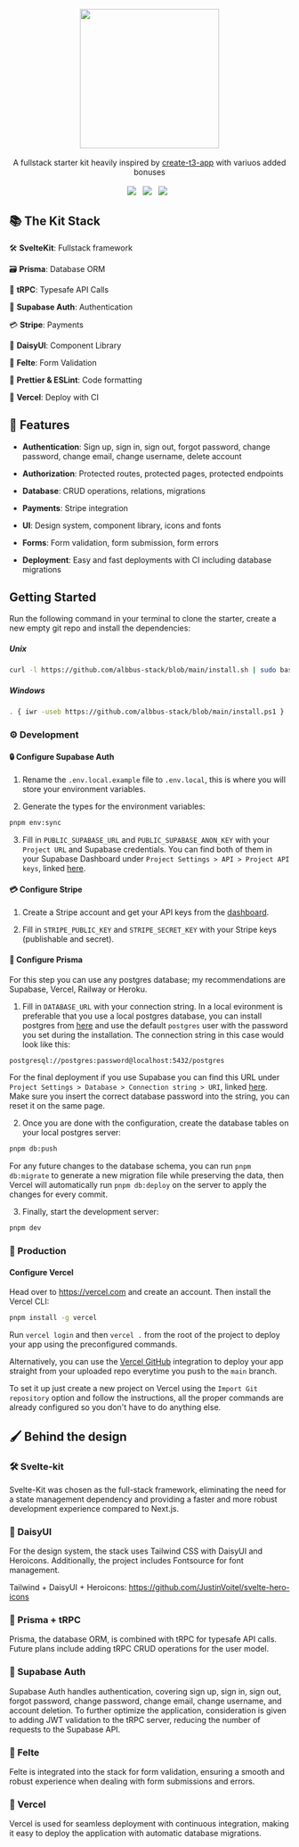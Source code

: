 <p align="center">
     <img src="https://svgshare.com/i/vcw.svg" height="250"/>
     </br> </br>
     A fullstack starter kit heavily inspired by <a href="https://create.t3.gg/">create-t3-app</a> with variuos added bonuses
     </br> </br>
     <img src="https://img.shields.io/badge/TypeScript-007ACC?style=for-the-badge&logo=typescript&logoColor=white"/>&nbsp;&nbsp;
     <img src="https://img.shields.io/badge/Supabase-2A9D69?style=for-the-badge&logo=supabase&logoColor=white"/>&nbsp;&nbsp;
     <img src="https://img.shields.io/badge/Vercel-000000?style=for-the-badge&logo=vercel&logoColor=white"/>&nbsp;&nbsp;
 </p>
  
## 📚 The Kit Stack
  
 🛠️ **SvelteKit**: Fullstack framework
  
 🗃️ **Prisma**: Database ORM
  
 🧹 **tRPC**: Typesafe API Calls
  
 🔐 **Supabase Auth**: Authentication

 💳 **Stripe**: Payments

 🎨 **DaisyUI**: Component Library
  
 📝 **Felte**: Form Validation
  
 📃 **Prettier & ESLint**: Code formatting
  
 🤖 **Vercel**: Deploy with CI
  
## 🔌 Features
  
- **Authentication**: Sign up, sign in, sign out, forgot password, change password, change email, change username, delete account
  
- **Authorization**: Protected routes, protected pages, protected endpoints
  
- **Database**: CRUD operations, relations, migrations

- **Payments**: Stripe integration
  
- **UI**: Design system, component library, icons and fonts
  
- **Forms**: Form validation, form submission, form errors
  
- **Deployment**: Easy and fast deployments with CI including database migrations
  
## Getting Started
  
 Run the following command in your terminal to clone the starter, create a new empty git repo and install the dependencies:

##### Unix

 ```bash
curl -l https://github.com/albbus-stack/blob/main/install.sh | sudo bash
```

##### Windows

 ```bash
. { iwr -useb https://github.com/albbus-stack/blob/main/install.ps1 } | iex; install
```
  
### ⚙️ Development
  
#### 🔒 Configure Supabase Auth
  
 1. Rename the `.env.local.example` file to `.env.local`, this is where you will store your environment variables.
  
 2. Generate the types for the environment variables:
  
 ```bash
 pnpm env:sync 
 ```
  
 3. Fill in `PUBLIC_SUPABASE_URL` and `PUBLIC_SUPABASE_ANON_KEY` with your `Project URL` and Supabase credentials. You can find both of them in your Supabase Dashboard under `Project Settings > API > Project API keys`, linked [here](https://supabase.com/dashboard/project/_/settings/api).

#### 💳 Configure Stripe

 1. Create a Stripe account and get your API keys from the [dashboard](https://dashboard.stripe.com/test/apikeys).
  
 2. Fill in `STRIPE_PUBLIC_KEY` and `STRIPE_SECRET_KEY` with your Stripe keys (publishable and secret).
  
#### 🔋 Configure Prisma
  
 For this step you can use any postgres database; my recommendations are Supabase, Vercel, Railway or Heroku.
  
 1. Fill in `DATABASE_URL` with your connection string. In a local evironment is preferable that you use a local postgres database, you can install postgres from [here](https://www.postgresql.org/download/) and use the default `postgres` user with the password you set during the installation. The connection string in this case would look like this:
  
 ```bash
 postgresql://postgres:password@localhost:5432/postgres 
 ```
  
 For the final deployment if you use Supabase you can find this URL under `Project Settings > Database > Connection string > URI`, linked [here](https://supabase.com/dashboard/project/_/settings/database). Make sure you insert the correct database password into the string, you can reset it on the same page.
  
 2. Once you are done with the configuration, create the database tables on your local postgres server:
  
 ```bash
 pnpm db:push 
 ```
  
 For any future changes to the database schema, you can run `pnpm db:migrate` to generate a new migration file while preserving the data, then Vercel will automatically run `pnpm db:deploy` on the server to apply the changes for every commit.
  
 3. Finally, start the development server:
  
 ```bash
 pnpm dev 
 ```
  
### 🚀 Production
  
#### Configure Vercel
  
 Head over to <https://vercel.com> and create an account. Then install the Vercel CLI:
  
 ```bash
 pnpm install -g vercel 
 ```
  
 Run `vercel login` and then `vercel .` from the root of the project to deploy your app using the preconfigured commands.
  
 Alternatively, you can use the [Vercel GitHub](https://vercel.com/docs/git-integrations) integration to deploy your app straight from your uploaded repo everytime you push to the `main` branch.
  
 To set it up just create a new project on Vercel using the `Import Git repository` option and follow the instructions, all the proper commands are already configured so you don't have to do anything else.
  
## 🖌️ Behind the design

### 🛠️ Svelte-kit

 Svelte-Kit was chosen as the full-stack framework, eliminating the need for a state management dependency and providing a faster and more robust development experience compared to Next.js.

### 🎨 DaisyUI

 For the design system, the stack uses Tailwind CSS with DaisyUI and Heroicons. Additionally, the project includes Fontsource for font management.

 Tailwind + DaisyUI + Heroicons: <https://github.com/JustinVoitel/svelte-hero-icons>

### 🧹 Prisma + tRPC

 Prisma, the database ORM, is combined with tRPC for typesafe API calls. Future plans include adding tRPC CRUD operations for the user model.

### 🔐 Supabase Auth

 Supabase Auth handles authentication, covering sign up, sign in, sign out, forgot password, change password, change email, change username, and account deletion. To further optimize the application, consideration is given to adding JWT validation to the tRPC server, reducing the number of requests to the Supabase API.

### 📝 Felte

 Felte is integrated into the stack for form validation, ensuring a smooth and robust experience when dealing with form submissions and errors.

### 🤖 Vercel

 Vercel is used for seamless deployment with continuous integration, making it easy to deploy the application with automatic database migrations.

